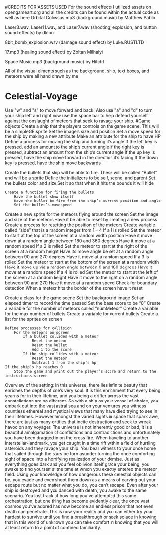 #CREDITS FOR ASSETS USED
For the sound effects I utilized assets on opengameart.org and all the credits can be found within the actual code as well as here
Orbital Colossus.mp3 (background music) by Matthew Pablo

Laser3.wav, Laser11.wav, and Laser7.wav (shooting, explosion, and button sound effects) by dklon

8bit_bomb_explosion.wav (damage sound effect) by Luke.RUSTLTD

17.mp3 (healing sound effect) by Zoltan Milhalyi

Space Music.mp3 (background music) by Hitctrl

All of the visual elments such as the background, ship, text boxes, and meteors were all hand drawn by me

# Celestial-Voyage
Use "w" and "s" to move forward and back. Also use "a" and "d" to turn your ship left and right now use the space bar to help defend yourself against the onslaught of meteors that seek to ravage your ship.
#Game objects
Create a ship that the players controls on the game scene. This will be a simpleGE.sprite
		Set the image’s size and position
		Set a move speed for the ship by making a new attribute
		Make an attribute for the ship to have HP
	Define a process for moving the ship and turning it’s angle
		If the left key is pressed, add an amount to the ship’s current angle
		If the right key is pressed, subtract an amount from the ship’s current angle
		If the up  key is pressed, have the ship move forward in the direction it’s facing
		If the down key is pressed, have the ship move backwards


Create the bullets that ship will be able to fire. These will be called “Bullet” and will be a sprite
	Define the initializers to be self, scene, and parent
	Set the bullets color and size
	Set it so that when it hits the bounds it will hide
	
	Create a function for firing the bullets
		Have the bullet show itself
		Have the bullet be fire from the ship’s current position and angle
		Set the bullet’s movespeed

Create a new sprite for the meteors flying around the screen
		Set the image and size of the meteors
		Have it be able to reset by creating a new process
	Create a process for resetting the position of the meteors
		Create variable called “side” that is a random integer from 1 – 4
If a 1 is rolled
	Set the meteor to start at the top of the screen at a random width position
	Have it move down at a random angle between 180 and 360 degrees
	Have it move at a random speed
If a 2 is rolled
	Set the meteor to start at the right of the screen at a random height
	Have its move angle be set at a random angle between 90 and 270 degrees
	Have it move at a random speed
If a 3 is rolled
	Set the meteor to start at the bottom of the screen at a random width
	Have it move up via a random angle between 0 and 180 degrees
	Have it move at a random speed
If a 4 is rolled
	Set the meteor to start at the left of the screen at a random height
	Have it move to the right on a random angle between 90 and 270
	Have it move at a random speed
	Check for boundary detection
		When a meteor hits the border of the screen have it reset

Create a class for the game scene
		Set the background image
		Set an elapsed timer to record the time passed
		Set the base score to be “0”
		Create a variable for the number of meteors called “numMeteor”
		Create a variable for the max number of bullets
		Create a variable for current bullets
		Create a list for the sprites on screen

	Define processes for collision
		For the meteors on screen
			If a bullet collides with a meteor
				Reset the meteor
				Reset the bullet
				Add 1 to the score
			If the ship collides with a meteor
				Reset the meteor
				Subtract 1 from the ship’s hp
	If the ship’s hp reaches 0
		Stop the game and print out the player’s score and return to the instructions screen



Overview of the setting:
  In this universe, there lies infinite beauty that enriches the depths of one’s very soul. It is this enrichment that every being yearns for in their lifetime, and you being a drifter across the vast constellations are no different. So with a ship as your vessel of choice, you embark out into the vast astral sea and on your ventures you witness countless ethereal and mystical views that many have died trying to see in their lifetimes. However amongst the varied sights in space that spark awe, there are just as many entities that incite destruction and seek to wreak havoc on any voyager. The universe is not inherently good or bad, it is a beautiful amalgamation of conflictions and contradictions and unfortunately you have been dragged in on the cross fire. When traveling to another interstellar-landmark, you get caught in a time rift within a field of hurtling asteroids and they ravage your ship. You bear witness to your once home that sailed through the stars be torn asunder turning the once comforting sight of space into a horrifying realization of your demise. Just as everything goes dark and you feel oblivion itself grace your being, you awake to find yourself at the time at which you exactly entered the meteor field. Using your knowledge of how dangerous these celestial objects can be, you evade and even shoot them down as a means of carving out your escape route but no matter what you do, you can’t escape. Even after your ship is destroyed and you danced with death, you awake to the same scenario. You lost track of how long you’ve attempted this same orchestration, but one thing has become evidently clear, the once vast cosmos you’ve adored has now become an endless prison that not even death can penetrate. This is now your reality and you can either try your hardest to survive until you find a breakthrough or seek solace in knowing that in this world of unknown you can take comfort in knowing that you will at least return to a point of confined familiarity.
